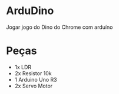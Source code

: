 # ArduDino
Jogar jogo do Dino do Chrome com arduíno

# Peças
  - 1x LDR
  - 2x Resistor 10k
  - 1 Arduino Uno R3
  - 2x Servo Motor
